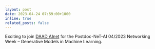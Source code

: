```yaml
---
layout: post
date: 2023-04-24 07:59:00+1000
inline: true
related_posts: false
---
```

Exciting to join <a href="https://www.daad.de/en/the-daad/postdocnet/">DAAD AInet</a> for the Postdoc-NeT-AI 04/2023 Networking Week – Generative Models in Machine Learning.